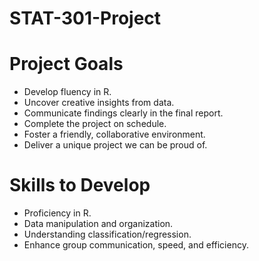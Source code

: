 # STAT-301-Project
# Project Goals
- Develop fluency in R.
- Uncover creative insights from data.
- Communicate findings clearly in the final report.
- Complete the project on schedule.
- Foster a friendly, collaborative environment.
- Deliver a unique project we can be proud of.

# Skills to Develop
- Proficiency in R.
- Data manipulation and organization.
- Understanding classification/regression.
- Enhance group communication, speed, and efficiency.
